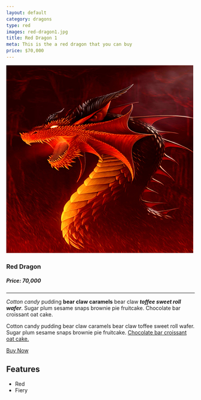 ```yaml
---
layout: default
category: dragons
type: red
images: red-dragon1.jpg
title: Red Dragon 1
meta: This is the a red dragon that you can buy
price: $70,000
---
```


![images](/images/red-dragon1.jpg)

### Red Dragon
##### Price: 70,000

---

*Cotton candy* pudding **bear claw caramels** bear claw ***toffee sweet roll wafer***. Sugar plum sesame snaps brownie pie fruitcake. Chocolate bar croissant oat cake.

Cotton candy pudding bear claw caramels bear claw toffee sweet roll wafer. Sugar plum sesame snaps brownie pie fruitcake. [Chocolate bar croissant oat cake.]()

<a class="btn2" href="{{site.baseurl}}{{bluedragons.url}}"> Buy Now</a>

## Features

- Red
- Fiery


